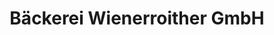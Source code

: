 ---
title: "Bäckerei Wienerroither GmbH"
url: /klagenfurt-am-woerthersee/baeckerei-wienerroither-gmbh/
shop: Bäckerei
---